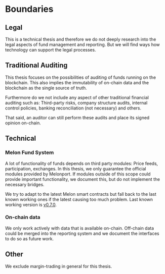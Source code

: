 # Boundaries

## Legal

This is a technical thesis and therefore we do not deeply research into the legal aspects of fund management and reporting. But we will find ways how technology can support the legal processes.

## Traditional Auditing

This thesis focuses on the possibilities of auditing of funds running on the blockchain. This also implies the immutability of on-chain data and the blockchain as the single source of truth.

Furthermore do we not include any aspect of other traditional financial auditing such as: Third-party risks, company structure audits, internal control policies, banking reconciliation (not necessary) and others.

That said, an auditor can still perform these audits and place its signed opinion on-chain.

## Technical

### Melon Fund System

A lot of functionality of funds depends on third party modules: Price feeds, participation, exchanges. In this thesis, we only guarantee the official modules provided by Melonport. If modules outside of this scope could provide important functionality, we document this, but do not implement the necessary bridges.

We try to adapt to the latest Melon smart contracts but fall back to the last known working ones if the latest causing too much problem. Last known working version is [v0.7.0](https://github.com/melonproject/smart-contracts/tree/v0.7.0).

### On-chain data

We only work actively with data that is available on-chain. Off-chain data could be merged into the reporting system and we document the interfaces to do so as future work.

## Other

We exclude margin-trading in general for this thesis.
